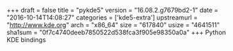 +++
draft = false
title = "pykde5"
version = "16.08.2.g7679bd2-1"
date = "2016-10-14T14:08:27"
categories = ['kde5-extra']
upstreamurl = "http://www.kde.org"
arch = "x86_64"
size = "617840"
usize = "4641511"
sha1sum = "0f7c4740deeb7850522d538fca3f905e98350a0a"
+++
Python KDE bindings